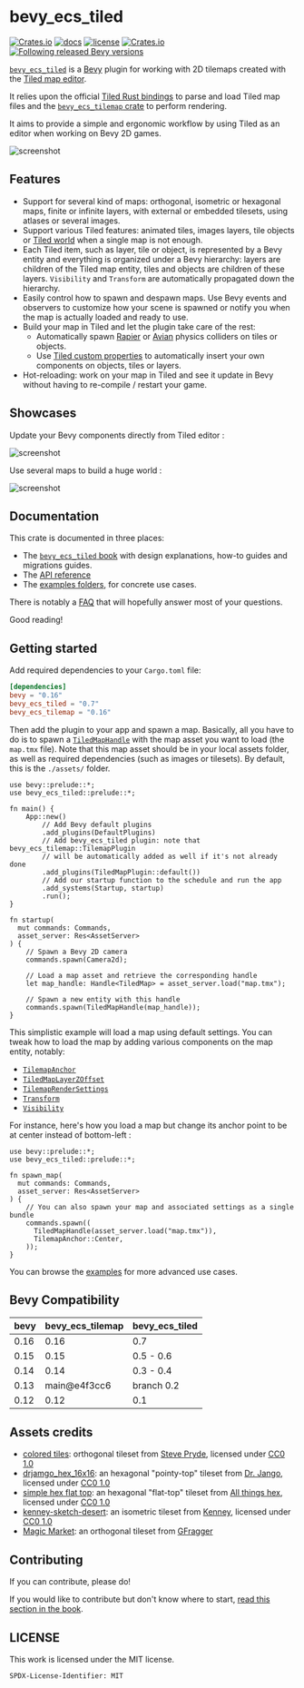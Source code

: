 # bevy_ecs_tiled

[![Crates.io](https://img.shields.io/crates/v/bevy_ecs_tiled)](https://crates.io/crates/bevy_ecs_tiled)
[![docs](https://docs.rs/bevy_ecs_tiled/badge.svg)](https://docs.rs/bevy_ecs_tiled/)
[![license](https://img.shields.io/badge/license-MIT-blue.svg)](https://github.com/adrien-bon/bevy_ecs_tiled/blob/main/LICENSE)
[![Crates.io](https://img.shields.io/crates/d/bevy_ecs_tiled)](https://crates.io/crates/bevy_ecs_tiled)
[![Following released Bevy versions](https://img.shields.io/badge/Bevy%20tracking-released%20version-lightblue)](https://bevyengine.org/learn/quick-start/plugin-development/#main-branch-tracking)

[`bevy_ecs_tiled`](https://github.com/adrien-bon/bevy_ecs_tiled) is a [Bevy](https://bevyengine.org/) plugin for working with 2D tilemaps created with the [Tiled map editor](https://www.mapeditor.org/).

It relies upon the official [Tiled Rust bindings](https://github.com/mapeditor/rs-tiled) to parse and load Tiled map files and the [`bevy_ecs_tilemap` crate](https://github.com/StarArawn/bevy_ecs_tilemap) to perform rendering.

It aims to provide a simple and ergonomic workflow by using Tiled as an editor when working on Bevy 2D games.

![screenshot](./res/overview.gif)

## Features

- Support for several kind of maps: orthogonal, isometric or hexagonal maps, finite or infinite layers, with external or embedded tilesets, using atlases or several images.
- Support various Tiled features: animated tiles, images layers, tile objects or [Tiled world](https://doc.mapeditor.org/en/stable/manual/worlds/) when a single map is not enough.
- Each Tiled item, such as layer, tile or object, is represented by a Bevy entity and everything is organized under a Bevy hierarchy: layers are children of the Tiled map entity, tiles and objects are children of these layers. `Visibility` and `Transform` are automatically propagated down the hierarchy.
- Easily control how to spawn and despawn maps. Use Bevy events and observers to customize how your scene is spawned or notify you when the map is actually loaded and ready to use.
- Build your map in Tiled and let the plugin take care of the rest:
  - Automatically spawn [Rapier](https://rapier.rs/) or [Avian](https://github.com/Jondolf/avian) physics colliders on tiles or objects.
  - Use [Tiled custom properties](https://doc.mapeditor.org/en/stable/manual/custom-properties/) to automatically insert your own components on objects, tiles or layers.
- Hot-reloading: work on your map in Tiled and see it update in Bevy without having to re-compile / restart your game.

## Showcases

Update your Bevy components directly from Tiled editor :

![screenshot](./res/showcase_properties.gif)

Use several maps to build a huge world :

![screenshot](./res/showcase_world_chunking.gif)

## Documentation

This crate is documented in three places:

- The [`bevy_ecs_tiled` book](https://adrien-bon.github.io/bevy_ecs_tiled/) with design explanations, how-to guides and migrations guides.
- The [API reference](https://docs.rs/bevy_ecs_tiled/latest/bevy_ecs_tiled/)
- The [examples folders](./examples/README.md), for concrete use cases.

There is notably a [FAQ](https://adrien-bon.github.io/bevy_ecs_tiled/FAQ.html) that will hopefully answer most of your questions.

Good reading!

## Getting started

Add required dependencies to your `Cargo.toml` file:

```toml
[dependencies]
bevy = "0.16"
bevy_ecs_tiled = "0.7"
bevy_ecs_tilemap = "0.16"
```

Then add the plugin to your app and spawn a map.
Basically, all you have to do is to spawn a [`TiledMapHandle`](https://docs.rs/bevy_ecs_tiled/latest/bevy_ecs_tiled/struct.TiledMapHandle.html) with the map asset you want to load (the `map.tmx` file).
Note that this map asset should be in your local assets folder, as well as required dependencies (such as images or tilesets).
By default, this is the `./assets/` folder.

```rust,no_run
use bevy::prelude::*;
use bevy_ecs_tiled::prelude::*;

fn main() {
    App::new()
        // Add Bevy default plugins
        .add_plugins(DefaultPlugins)
        // Add bevy_ecs_tiled plugin: note that bevy_ecs_tilemap::TilemapPlugin
        // will be automatically added as well if it's not already done
        .add_plugins(TiledMapPlugin::default())
        // Add our startup function to the schedule and run the app
        .add_systems(Startup, startup)
        .run();
}

fn startup(
  mut commands: Commands,
  asset_server: Res<AssetServer>
) {
    // Spawn a Bevy 2D camera
    commands.spawn(Camera2d);

    // Load a map asset and retrieve the corresponding handle
    let map_handle: Handle<TiledMap> = asset_server.load("map.tmx");

    // Spawn a new entity with this handle
    commands.spawn(TiledMapHandle(map_handle));
}
```

This simplistic example will load a map using default settings.
You can tweak how to load the map by adding various components on the map entity, notably:

- [`TilemapAnchor`](https://docs.rs/bevy_ecs_tilemap/latest/bevy_ecs_tilemap/anchor/enum.TilemapAnchor.html)
- [`TiledMapLayerZOffset`](https://docs.rs/bevy_ecs_tiled/latest/bevy_ecs_tiled/map/components/struct.TiledMapLayerZOffset.html)
- [`TilemapRenderSettings`](https://docs.rs/bevy_ecs_tilemap/latest/bevy_ecs_tilemap/map/struct.TilemapRenderSettings.html)
- [`Transform`](https://docs.rs/bevy/latest/bevy/transform/components/struct.Transform.html)
- [`Visibility`](https://docs.rs/bevy/latest/bevy/render/view/visibility/enum.Visibility.html)

For instance, here's how you load a map but change its anchor point to be at center instead of bottom-left :

```rust,no_run
use bevy::prelude::*;
use bevy_ecs_tiled::prelude::*;

fn spawn_map(
  mut commands: Commands,
  asset_server: Res<AssetServer>
) {
    // You can also spawn your map and associated settings as a single bundle
    commands.spawn((
      TiledMapHandle(asset_server.load("map.tmx")),
      TilemapAnchor::Center,
    ));
}
```

You can browse the [examples](https://github.com/adrien-bon/bevy_ecs_tiled/tree/main/examples/README.md) for more advanced use cases.

## Bevy Compatibility

|bevy|bevy_ecs_tilemap|bevy_ecs_tiled|
|---|---|---|
|0.16|0.16|0.7|
|0.15|0.15|0.5 - 0.6|
|0.14|0.14|0.3 - 0.4|
|0.13|main@e4f3cc6|branch 0.2|
|0.12|0.12|0.1|

## Assets credits

- [colored tiles](./assets/tiles/): orthogonal tileset from [Steve Pryde](https://github.com/stevepryde), licensed under [CC0 1.0](https://creativecommons.org/publicdomain/zero/1.0/)
- [drjamgo_hex_16x16](https://opengameart.org/content/basic-hex-tile-set-16x16): an hexagonal "pointy-top" tileset from [Dr. Jango](https://opengameart.org/users/dr-jamgo), licensed under [CC0 1.0](https://creativecommons.org/publicdomain/zero/1.0/)
- [simple hex flat top](https://opengameart.org/content/simple-flat-top-hexagonal-tiles): an hexagonal "flat-top" tileset from [All things hex](https://opengameart.org/users/all-things-hex), licensed under [CC0 1.0](https://creativecommons.org/publicdomain/zero/1.0/)
- [kenney-sketch-desert](https://kenney.nl/assets/sketch-desert): an isometric tileset from [Kenney](https://kenney.nl/), licensed under [CC0 1.0](https://creativecommons.org/publicdomain/zero/1.0/)
- [Magic Market](https://gfragger.itch.io/magic-market): an orthogonal tileset from [GFragger](https://gfragger.itch.io/)

## Contributing

If you can contribute, please do!

If you would like to contribute but don't know where to start, [read this section in the book](https://adrien-bon.github.io/bevy_ecs_tiled/misc/contributing.html).

## LICENSE

This work is licensed under the MIT license.

`SPDX-License-Identifier: MIT`
